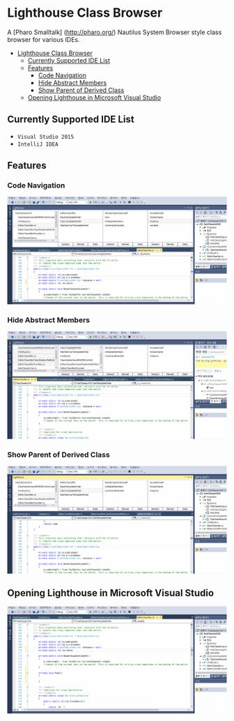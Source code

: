 # Lighthouse Class Browser

A [Pharo Smalltalk] (http://pharo.org/) Nautilus System Browser style class browser for various IDEs.


- [Lighthouse Class Browser](#lighthouse-class-browser)
	- [Currently Supported IDE List](#currently-supported-ide-list)
	- [Features](#features)
		- [Code Navigation](#code-navigation)
		- [Hide Abstract Members](#hide-abstract-members)
		- [Show Parent of Derived Class](#show-parent-of-derived-class)
	- [Opening Lighthouse in Microsoft Visual Studio](#opening-lighthouse-in-microsoft-visual-studio)


## Currently Supported IDE List

* `Visual Studio 2015`
* `IntelliJ IDEA`

## Features
### Code Navigation

![CodeNavigation](https://github.com/Red-Portal/LighthouseClassBrowser/blob/master/ExampleNavigation.gif)

### Hide Abstract Members

![HideAbstractMembers](https://github.com/Red-Portal/LighthouseClassBrowser/blob/master/ExampleAbstraction.gif)

### Show Parent of Derived Class

![ShowDerivedParent](https://github.com/Red-Portal/LighthouseClassBrowser/blob/master/ExampleDerived.gif)

## Opening Lighthouse in Microsoft Visual Studio

![OpeningExample](https://github.com/Red-Portal/LighthouseClassBrowser/blob/master/ExampleOpening.gif)
